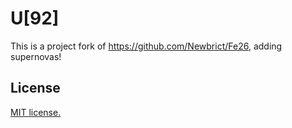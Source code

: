 # U[92]

This is a project fork of https://github.com/Newbrict/Fe26, adding supernovas!

## License
[MIT license.](LICENSE.txt)
